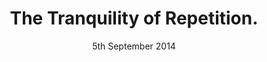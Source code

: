 ---
layout: post
title: The Tranquility of Repetition.
comments: true
date: 5th September 2014
extract: The annual site redesign with the token promise of regular content. My signature move some would say.
---